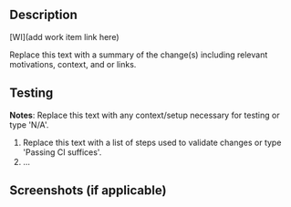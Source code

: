 <!--
When creating a PR, be sure to prepend the PR title with the Conventional Commit type (`feat`, `fix`, or `chore`).

Examples:

`feat: add growl notification to spaces:wait`

`fix: handle special characters in app names`

`chore: refactor tests`

Learn more about [Conventional Commits](https://www.conventionalcommits.org/).
-->

## Description

[WI](add work item link here)

Replace this text with a summary of the change(s) including relevant
motivations, context, and or links.

## Testing

**Notes**: Replace this text with any context/setup necessary for testing or
type 'N/A'.

1. Replace this text with a list of steps used to validate changes or type
   'Passing CI suffices'.
2. ...

## Screenshots (if applicable)
